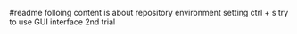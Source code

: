 #readme
folloing content is about repository environment setting
ctrl + s
try to use GUI interface
2nd trial